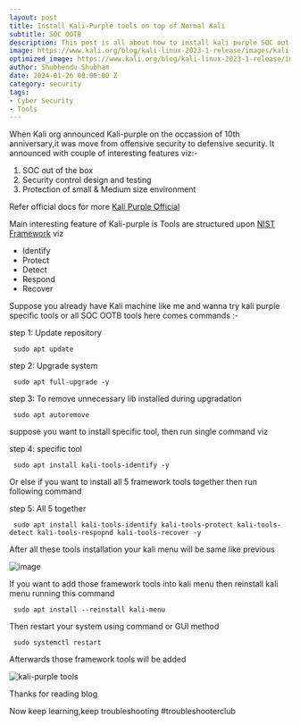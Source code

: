 ```yaml
---
layout: post
title: Install Kali-Purple tools on top of Normal Kali 
subtitle: SOC OOTB
description: This post is all about how to install kali purple SOC out-of-the box tools on the top of the existing kali machine.
image: https://www.kali.org/blog/kali-linux-2023-1-release/images/kali-purple-icon.svg
optimized_image: https://www.kali.org/blog/kali-linux-2023-1-release/images/kali-purple-icon.svg
author: Shubhendu Shubham
date: 2024-01-26 00:00:00 Z
category: security
tags:
- Cyber Security
- Tools
---
```

When Kali org announced Kali-purple on the occassion of 10th anniversary,it was move from offensive security to defensive security.
It announced with couple of interesting features viz:-
1. SOC out of the box
2. Security control design and testing 
3. Protection of small & Medium size environment 

Refer official docs for more [Kali Purple Official](https://www.kali.org/blog/kali-linux-2023-1-release/)

Main interesting feature of Kali-purple is Tools are structured upon [NIST Framework](https://www.nist.gov/cyberframework) viz 
* Identify 
* Protect 
* Detect
* Respond 
* Recover 

Suppose you already have Kali machine like me and wanna try kali purple specific tools or all SOC OOTB tools here comes commands :-

step 1: Update repository 

```
 sudo apt update 
```
step 2: Upgrade system 

```
 sudo apt full-upgrade -y 
```
step 3: To remove unnecessary lib installed during upgradation 

```
 sudo apt autoremove
```
suppose you want to install specific tool, then run single command viz 

step 4: specific tool

```
 sudo apt install kali-tools-identify -y
```

Or else if you want to install all 5 framework tools together then run following command

step 5: All 5 together

```
 sudo apt install kali-tools-identify kali-tools-protect kali-tools-detect kali-tools-respopnd kali-tools-recover -y
```
After all these tools installation your kali menu will be same like previous

![image](https://pbs.twimg.com/media/GEobUi3a4AA0AQq?format=jpg&name=900x900)

If you want to add those framework tools into kali menu then reinstall kali menu running this command

```
 sudo apt install --reinstall kali-menu 
```
Then restart your system using command or GUI method

```
 sudo systemctl restart
```
Afterwards those framework tools will be added 

![kali-purple tools](https://pbs.twimg.com/media/GEobVF_a4AAA3e0?format=jpg&name=900x900)

Thanks for reading blog

Now keep learning,keep troubleshooting  #troubleshooterclub